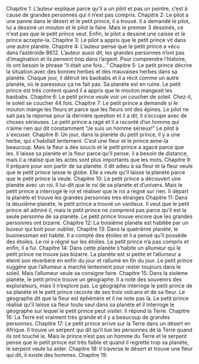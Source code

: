 Chapitre 1:
L’auteur explique parce qu'il a un pilot et pas un peintre, c’est à cause de grandes personnes qui il n’est pas compris.
Chapitre 2:
Le pilot a une panne dans le désert et le petit prince, il a trouvé. Il a demandé le pilot, lui a dessiné un mouton et le pilot la faire. Mais le premier 3 dessinés, ce n'est pas que le petit prince veut. Enfin, le pilot a dessiné une caisse et le prince accepte-la. 
Chapitre 3:
Le pilot a appris que le petit prince vit dans une autre planète.
Chapitre 4:
L’auteur pense que le petit prince a vécu dans l’astéroïde B612. L’auteur aussi dit, les grandes personnes n’ont pas d’imagination et ils pensent trop dans l’argent. Pour comprendre l’histoire, ils ont besoin le phrase “il était une fois…”
Chapitre 5:
Le petit prince décrire la situation avec des bonnes herbes et des mauvaises herbes dans sa planète. Chaque jour, il détruit les baobabs et il a récit comme un autre planète, où le paresseux ça ne fait pas. Sa planète est en ruine. Le petit prince est très content quand il a appris que le mouton mangeait les baobabs. 
Chapitre 6:
Le petit prince veule voir un coucher de soleil. Chez-il, le soleil se coucher 44 fois.
Chapitre 7:
Le petit prince a demandé si le mouton mange les fleurs et parce que les fleurs ont des épines. Le pilot ne sait pas la réponse pour la dernière question et il a dit, il s’occupe avec de choses sérieuses. Le petit prince a ragé et il a raconté d’un homme qui n’aime rien qui dit constamment “Je suis un homme sérieux!” Le pilot à s'excuser.
Chapitre 8:
Un jour, dans la planète du petit prince, il y a une herbe, qui s'habillait lentement. C’est une fleur et le prince aime-la beaucoup. Mais la fleur a des soucis et le petit prince a agacé parce que les. Il laisse sa planète et la fleur parce qu’il pense, il a besoin de distance, mais il a réalisé que les actes sont plus importants que les mots. 
Chapitre 9:
Il prépare pour son partir de sa planète. Il dit adieu à sa fleur et la fleur veule que le petit prince laisse le globe. Elle a veule qu’il laisse la planète parce que le petit prince la veule. 
Chapitre 10:
Le petit prince a découvert une planète avec un roi. Il lui-dit que le roi de sa planète et d’univers. Mais le petit prince a interrogé le roi et réaliser que le roi a régné sur rien. Il départ la planète et trouve les grandes personnes très étranges
Chapitre 11:
Dans la deuxième planète, le petit prince a trouvé un vaniteux. Il veut que le petit prince ait admiré il, mais le petit prince ne comprend pas parce qu’il est la seule personne de sa planète. Le petit prince trouve encore que les grandes personnes ont bizarre.
Chapitre 12:
La troisième planète est habitée par un buveur qui boit pour oublier.
Chapitre 13:
Dans la quatrième planète, le businessman est habité. Il a compté des étoiles et il a pensé qu’il possède des étoiles. Le roi a régné sur les étoiles. Le petit prince n’a pas compris et enfin, il a fui.
Chapitre 14:
Dans cette planète s’habite un allumeur qui le petit prince ne trouve pas bizarre. La planète est si petite et l’allumeur a éteint son réverbère en enfin du jour et rallumé en fin du jour. Le petit prince suggère que l’allumeur a marché lentement pour rester toujours dans le soleil. Mais l’allumeur veule sa consigne faire.
Chapitre 15:
Dans la sixième planète, le petit prince trouve un géographe. Il a noté des souvenirs des explorateurs, mais il n’explore pas. Le géographe interroge le petit prince de sa planète et le petit prince raconte de ses trois volcans et de sa fleur. Le géographe dit que la fleur est éphémère et il ne note pas là. Le petit prince réalisé qu'il laisse sa fleur toute seul dans sa planète et il interroge le géographe sur lequel le petit prince peut visiter. Il répond la Terre.
Chapitre 16:
La Terre est vraiment très grande et il y a beaucoup de grandes personnes.
Chapitre 17:
Le petit prince arrive sur la Terre dans un désert en Afrique. Il trouve un serpent qui dit qu’il tue les personnes de la Terre quand ils ont touché le. Mais le prince n’est pas un homme du Terre et le serpent pense que le petit prince est très faible et quand il regrette trop sa planète, le serpent veule lui aider.
Chapitre 18:
Il traverse le désert et trouve une fleur qui dit, il existe des hommes.
Chapitre 19:

